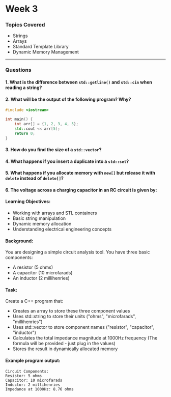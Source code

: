 # Week 3

### Topics Covered
- Strings
- Arrays
- Standard Template Library
- Dynamic Memory Management

---

### Questions

#### 1. What is the difference between ```std::getline()``` and ```std::cin``` when reading a string?

#### 2. What will be the output of the following program? Why?
```cpp
#include <iostream>

int main() {
    int arr[] = {1, 2, 3, 4, 5};
    std::cout << arr[5];
    return 0;
}
```

#### 3. How do you find the size of a ```std::vector```?

#### 4. What happens if you insert a duplicate into a ```std::set```?

#### 5. What happens if you allocate memory with ```new[]``` but release it with ```delete``` instead of ```delete[]```?

#### 6. The voltage across a charging capacitor in an RC circuit is given by:
#### Learning Objectives:
- Working with arrays and STL containers
- Basic string manipulation
- Dynamic memory allocation
- Understanding electrical engineering concepts

#### Background:
You are designing a simple circuit analysis tool. You have three basic components:
- A resistor (5 ohms)
- A capacitor (10 microfarads) 
- An inductor (2 millihenries)

#### Task: 
Create a C++ program that: 
- Creates an array to store these three component values 
- Uses std::string to store their units ("ohms", "microfarads", "millihenries")
- Uses std::vector to store component names ("resistor", "capacitor", "inductor")
- Calculates the total impedance magnitude at 1000Hz frequency  (The formula will be provided - just plug in the values)
- Stores the result in dynamically allocated memory

#### Example program output:
```
Circuit Components:
Resistor: 5 ohms
Capacitor: 10 microfarads
Inductor: 2 millihenries
Impedance at 1000Hz: 8.76 ohms
```
